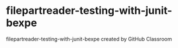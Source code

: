 # filepartreader-testing-with-junit-bexpe
filepartreader-testing-with-junit-bexpe created by GitHub Classroom


